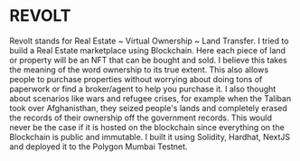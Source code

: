 # REVOLT 

Revolt stands for Real Estate ~ Virtual Ownership ~ Land Transfer. I tried to build a Real Estate marketplace using Blockchain. Here each piece of land or property will be an NFT that can be bought and sold. I believe this takes the meaning of the word ownership to its true extent. This also allows people to purchase properties without worrying about doing tons of paperwork or find a broker/agent to help you purchase it. I also thought about scenarios like wars and refugee crises, for example when the Taliban took over Afghanisthan, they seized people's lands and completely erased the records of their ownership off the government records. This would never be the case if it is hosted on the blockchain since everything on the Blockchain is public and immutable. I built it using Solidity, Hardhat, NextJS and deployed it to the Polygon Mumbai Testnet.
